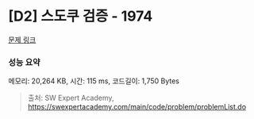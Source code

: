 # [D2] 스도쿠 검증 - 1974 

[문제 링크](https://swexpertacademy.com/main/code/problem/problemDetail.do?contestProbId=AV5Psz16AYEDFAUq) 

### 성능 요약

메모리: 20,264 KB, 시간: 115 ms, 코드길이: 1,750 Bytes



> 출처: SW Expert Academy, https://swexpertacademy.com/main/code/problem/problemList.do